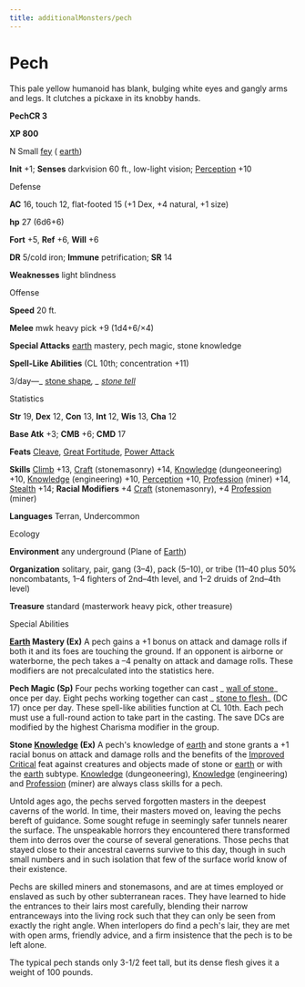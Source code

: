 ```yaml
---
title: additionalMonsters/pech
---
```

# Pech

This pale yellow humanoid has blank, bulging white eyes and gangly arms and legs. It clutches a pickaxe in its knobby hands.

**PechCR 3**

**XP 800**

N Small [fey](monsters/creatureTypes#_fey) ( [earth](monsters/creatureTypes#_earth-subtype))

**Init** +1; **Senses** darkvision 60 ft., low-light vision; [Perception](additionalMonsters/../skills/perception#_perception) +10

Defense

**AC** 16, touch 12, flat-footed 15 (+1 Dex, +4 natural, +1 size)

**hp** 27 (6d6+6)

**Fort** +5, **Ref** +6, **Will** +6

**DR** 5/cold iron; **Immune** petrification; **SR** 14

**Weaknesses** light blindness

Offense

**Speed** 20 ft.

**Melee** mwk heavy pick +9 (1d4+6/×4)

**Special Attacks** [earth](monsters/creatureTypes#_earth-subtype) mastery, pech magic, stone knowledge

**Spell-Like Abilities** (CL 10th; concentration +11)

3/day—_ [stone shape](additionalMonsters/../spells/stoneShape#_stone-shape)_, _ [stone tell](additionalMonsters/../spells/stoneTell#_stone-tell)_

Statistics

**Str** 19, **Dex** 12, **Con** 13, **Int** 12, **Wis** 13, **Cha** 12

**Base Atk** +3; **CMB** +6; **CMD** 17

**Feats** [Cleave](additionalMonsters/../feats#_cleave), [Great Fortitude](additionalMonsters/../feats#_great-fortitude), [Power Attack](additionalMonsters/../feats#_power-attack)

**Skills** [Climb](additionalMonsters/../skills/climb#_climb) +13, [Craft](additionalMonsters/../skills/craft#_craft) (stonemasonry) +14, [Knowledge](additionalMonsters/../skills/knowledge#_knowledge) (dungeoneering) +10, [Knowledge](additionalMonsters/../skills/knowledge#_knowledge) (engineering) +10, [Perception](additionalMonsters/../skills/perception#_perception) +10, [Profession](additionalMonsters/../skills/profession#_profession) (miner) +14, [Stealth](additionalMonsters/../skills/stealth#_stealth) +14; **Racial Modifiers** +4 [Craft](additionalMonsters/../skills/craft#_craft) (stonemasonry), +4 [Profession](additionalMonsters/../skills/profession#_profession) (miner)

**Languages** Terran, Undercommon

Ecology

**Environment** any underground (Plane of [Earth](monsters/creatureTypes#_earth-subtype))

**Organization** solitary, pair, gang (3–4), pack (5–10), or tribe (11–40 plus 50% noncombatants, 1–4 fighters of 2nd–4th level, and 1–2 druids of 2nd–4th level)

**Treasure** standard (masterwork heavy pick, other treasure)

Special Abilities

**[Earth](monsters/creatureTypes#_earth-subtype) Mastery (Ex)** A pech gains a +1 bonus on attack and damage rolls if both it and its foes are touching the ground. If an opponent is airborne or waterborne, the pech takes a –4 penalty on attack and damage rolls. These modifiers are not precalculated into the statistics here.

**Pech Magic (Sp)** Four pechs working together can cast _ [wall of stone](additionalMonsters/../spells/wallOfStone#_wall-of-stone)_ once per day. Eight pechs working together can cast _ [stone to flesh](additionalMonsters/../spells/stoneToFlesh#_stone-to-flesh)_ (DC 17) once per day. These spell-like abilities function at CL 10th. Each pech must use a full-round action to take part in the casting. The save DCs are modified by the highest Charisma modifier in the group.

**Stone [Knowledge](additionalMonsters/../skills/knowledge#_knowledge) (Ex)** A pech's knowledge of [earth](monsters/creatureTypes#_earth-subtype) and stone grants a +1 racial bonus on attack and damage rolls and the benefits of the [Improved Critical](additionalMonsters/../feats#_improved-critical) feat against creatures and objects made of stone or [earth](monsters/creatureTypes#_earth-subtype) or with the [earth](monsters/creatureTypes#_earth-subtype) subtype. [Knowledge](additionalMonsters/../skills/knowledge#_knowledge) (dungeoneering), [Knowledge](additionalMonsters/../skills/knowledge#_knowledge) (engineering) and [Profession](additionalMonsters/../skills/profession#_profession) (miner) are always class skills for a pech.

Untold ages ago, the pechs served forgotten masters in the deepest caverns of the world. In time, their masters moved on, leaving the pechs bereft of guidance. Some sought refuge in seemingly safer tunnels nearer the surface. The unspeakable horrors they encountered there transformed them into derros over the course of several generations. Those pechs that stayed close to their ancestral caverns survive to this day, though in such small numbers and in such isolation that few of the surface world know of their existence.

Pechs are skilled miners and stonemasons, and are at times employed or enslaved as such by other subterranean races. They have learned to hide the entrances to their lairs most carefully, blending their narrow entranceways into the living rock such that they can only be seen from exactly the right angle. When interlopers do find a pech's lair, they are met with open arms, friendly advice, and a firm insistence that the pech is to be left alone.

The typical pech stands only 3-1/2 feet tall, but its dense flesh gives it a weight of 100 pounds.

